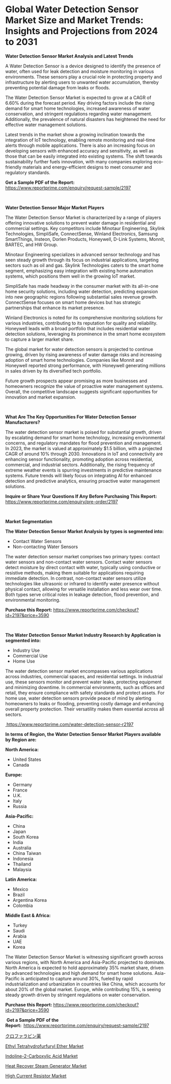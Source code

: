 <p><h1>Global Water Detection Sensor Market Size and Market Trends: Insights and Projections from 2024 to 2031</h1></p><p><strong>Water Detection Sensor Market Analysis and Latest Trends</strong></p>
<p><p>A Water Detection Sensor is a device designed to identify the presence of water, often used for leak detection and moisture monitoring in various environments. These sensors play a crucial role in protecting property and infrastructure by alerting users to unwanted water accumulation, thereby preventing potential damage from leaks or floods.</p><p>The Water Detection Sensor Market is expected to grow at a CAGR of 6.60% during the forecast period. Key driving factors include the rising demand for smart home technologies, increased awareness of water conservation, and stringent regulations regarding water management. Additionally, the prevalence of natural disasters has heightened the need for effective water management solutions.</p><p>Latest trends in the market show a growing inclination towards the integration of IoT technology, enabling remote monitoring and real-time alerts through mobile applications. There is also an increasing focus on developing sensors with enhanced accuracy and sensitivity, as well as those that can be easily integrated into existing systems. The shift towards sustainability further fuels innovation, with many companies exploring eco-friendly materials and energy-efficient designs to meet consumer and regulatory standards.</p></p>
<p><strong>Get a Sample PDF of the Report:&nbsp;</strong> <a href="https://www.reportprime.com/enquiry/request-sample/2197">https://www.reportprime.com/enquiry/request-sample/2197</a></p>
<p>&nbsp;</p>
<p><strong>Water Detection Sensor Major Market Players</strong></p>
<p><p>The Water Detection Sensor Market is characterized by a range of players offering innovative solutions to prevent water damage in residential and commercial settings. Key competitors include Minotaur Engineering, Skylink Technologies, SimpliSafe, ConnectSense, Winland Electronics, Samsung SmartThings, Insteon, Dorlen Products, Honeywell, D-Link Systems, Monnit, BARTEC, and HW Group.</p><p>Minotaur Engineering specializes in advanced sensor technology and has seen steady growth through its focus on industrial applications, targeting sectors such as oil and gas. Skylink Technologies caters to the smart home segment, emphasizing easy integration with existing home automation systems, which positions them well in the growing IoT market.</p><p>SimpliSafe has made headway in the consumer market with its all-in-one home security solutions, including water detection, predicting expansion into new geographic regions following substantial sales revenue growth. ConnectSense focuses on smart home devices but has strategic partnerships that enhance its market presence.</p><p>Winland Electronics is noted for its comprehensive monitoring solutions for various industries, contributing to its reputation for quality and reliability. Honeywell leads with a broad portfolio that includes residential water detection solutions, leveraging its prominence in the smart home ecosystem to capture a larger market share.</p><p>The global market for water detection sensors is projected to continue growing, driven by rising awareness of water damage risks and increasing adoption of smart home technologies. Companies like Monnit and Honeywell reported strong performance, with Honeywell generating millions in sales driven by its diversified tech portfolio.</p><p>Future growth prospects appear promising as more businesses and homeowners recognize the value of proactive water management systems. Overall, the competitive landscape suggests significant opportunities for innovation and market expansion.</p></p>
<p>&nbsp;</p>
<p><strong>What Are The Key Opportunities For Water Detection Sensor Manufacturers?</strong></p>
<p><p>The water detection sensor market is poised for substantial growth, driven by escalating demand for smart home technology, increasing environmental concerns, and regulatory mandates for flood prevention and management. In 2023, the market is valued at approximately $1.5 billion, with a projected CAGR of around 10% through 2030. Innovations in IoT and connectivity are enhancing sensor functionality, promoting adoption across residential, commercial, and industrial sectors. Additionally, the rising frequency of extreme weather events is spurring investments in predictive maintenance systems. Future trends will likely focus on integrating AI for enhanced detection and predictive analytics, ensuring proactive water management solutions.</p></p>
<p><strong>Inquire or Share Your Questions If Any Before Purchasing This Report:</strong> <a href="https://www.reportprime.com/enquiry/pre-order/2197">https://www.reportprime.com/enquiry/pre-order/2197</a></p>
<p>&nbsp;</p>
<p><strong>Market Segmentation</strong></p>
<p><strong>The Water Detection Sensor Market Analysis by types is segmented into:</strong></p>
<p><ul><li>Contact Water Sensors</li><li>Non-contacting Water Sensors</li></ul></p>
<p><p>The water detection sensor market comprises two primary types: contact water sensors and non-contact water sensors. Contact water sensors detect moisture by direct contact with water, typically using conductive or resistive methods, making them suitable for applications requiring immediate detection. In contrast, non-contact water sensors utilize technologies like ultrasonic or infrared to identify water presence without physical contact, allowing for versatile installation and less wear over time. Both types serve critical roles in leakage detection, flood prevention, and environmental monitoring.</p></p>
<p><strong>Purchase this Report:&nbsp;</strong><a href="https://www.reportprime.com/checkout?id=2197&price=3590">https://www.reportprime.com/checkout?id=2197&price=3590</a></p>
<p>&nbsp;</p>
<p><strong>The Water Detection Sensor Market Industry Research by Application is segmented into:</strong></p>
<p><ul><li>Industry Use</li><li>Commercial Use</li><li>Home Use</li></ul></p>
<p><p>The water detection sensor market encompasses various applications across industries, commercial spaces, and residential settings. In industrial use, these sensors monitor and prevent water leaks, protecting equipment and minimizing downtime. In commercial environments, such as offices and retail, they ensure compliance with safety standards and protect assets. For home use, water detection sensors provide peace of mind by alerting homeowners to leaks or flooding, preventing costly damage and enhancing overall property protection. Their versatility makes them essential across all sectors.</p></p>
<p><a href="https://www.reportprime.com/water-detection-sensor-r2197">&nbsp;https://www.reportprime.com/water-detection-sensor-r2197</a></p>
<p><strong>In terms of Region, the Water Detection Sensor Market Players available by Region are:</strong></p>
<p>
    <p> <strong> North America: </strong>
        <ul>
            <li>United States</li>
            <li>Canada</li>
        </ul>
        </p> 
    <p> <strong> Europe: </strong>
        <ul>
            <li>Germany</li>
            <li>France</li>
            <li>U.K.</li>
            <li>Italy</li>
            <li>Russia</li>
        </ul>
        </p> 
    <p> <strong> Asia-Pacific: </strong>
        <ul>
            <li>China</li>
            <li>Japan</li>
            <li>South Korea</li>
            <li>India</li>
            <li>Australia</li>
            <li>China Taiwan</li>
            <li>Indonesia</li>
            <li>Thailand</li>
            <li>Malaysia</li>
        </ul>
        </p> 
    <p> <strong> Latin America: </strong>
        <ul>
            <li>Mexico</li>
            <li>Brazil</li>
            <li>Argentina Korea</li>
            <li>Colombia</li>
        </ul>
        </p> 
    <p> <strong> Middle East & Africa: </strong>
        <ul>
            <li>Turkey</li>
            <li>Saudi</li>
            <li>Arabia</li>
            <li>UAE</li>
            <li>Korea</li>
        </ul>
    </p>
    </p>
<p><p>The Water Detection Sensor Market is witnessing significant growth across various regions, with North America and Asia-Pacific projected to dominate. North America is expected to hold approximately 35% market share, driven by advanced technologies and high demand for smart home solutions. Asia-Pacific is anticipated to capture around 30%, fueled by rapid industrialization and urbanization in countries like China, which accounts for about 20% of the global market. Europe, while contributing 15%, is seeing steady growth driven by stringent regulations on water conservation.</p></p>
<p><strong>Purchase this Report: </strong><a href="https://www.reportprime.com/checkout?id=2197&price=3590">https://www.reportprime.com/checkout?id=2197&price=3590</a></p>
<p>&nbsp;<strong>Get a Sample PDF of the Report:&nbsp;&nbsp;</strong><a href="https://www.reportprime.com/enquiry/request-sample/2197">https://www.reportprime.com/enquiry/request-sample/2197</a></p>
<p><strong></strong></p>
<p><p><a href="https://medium.com/@lillianamurazik2023/%E3%82%B0%E3%83%AD%E3%83%BC%E3%83%90%E3%83%AB-%E3%82%AF%E3%83%AD%E3%83%95%E3%82%A1%E3%83%A9%E3%83%93%E3%83%B3%E8%96%AC%E5%B8%82%E5%A0%B4%E3%81%AE%E3%83%88%E3%83%AC%E3%83%B3%E3%83%89%E3%81%A8%E9%9D%A9%E6%96%B0-%E5%85%88%E8%A1%8C%E3%81%8D%E5%88%86%E6%9E%90-2024%E5%B9%B4-2031%E5%B9%B4-999b728b0f6a">クロファラビン薬</a></p><p><a href="https://www.linkedin.com/pulse/driving-market-forces-ethyl-tetrahydrofurfuryl-ether-trends-040kc?trackingId=bbJ8r0QfSI60eQ8a8lURNg%3D%3D">Ethyl Tetrahydrofurfuryl Ether Market</a></p><p><a href="https://issuu.com/reportprime-2/docs/indoline-2-carboxylic-acid-market-s_ebbb702446de42">Indoline-2-Carboxylic Acid Market</a></p><p><a href="https://medium.com/@electatowne2023/global-heat-recover-steam-generator-market-exploring-market-share-market-trends-and-future-d3f9f14c6b59">Heat Recover Steam Generator Market</a></p><p><a href="https://github.com/KamrulHadi87/Market-Research-Report-List-1/blob/main/high-current-resistor-market.md">High Current Resistor Market</a></p></p>